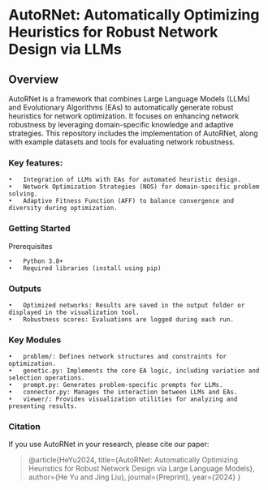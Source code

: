 # AutoRNet: Automatically Optimizing Heuristics for Robust Network Design via LLMs

## Overview

AutoRNet is a framework that combines Large Language Models (LLMs) and Evolutionary Algorithms (EAs) to automatically generate robust heuristics for network optimization. It focuses on enhancing network robustness by leveraging domain-specific knowledge and adaptive strategies. This repository includes the implementation of AutoRNet, along with example datasets and tools for evaluating network robustness.

### Key features:
	•	Integration of LLMs with EAs for automated heuristic design.
	•	Network Optimization Strategies (NOS) for domain-specific problem solving.
	•	Adaptive Fitness Function (AFF) to balance convergence and diversity during optimization.

### Getting Started

Prerequisites

	•	Python 3.8+
	•	Required libraries (install using pip)
 
### Outputs

	•	Optimized networks: Results are saved in the output folder or displayed in the visualization tool.
	•	Robustness scores: Evaluations are logged during each run.

### Key Modules

	•	problem/: Defines network structures and constraints for optimization.
	•	genetic.py: Implements the core EA logic, including variation and selection operations.
	•	prompt.py: Generates problem-specific prompts for LLMs.
	•	connector.py: Manages the interaction between LLMs and EAs.
	•	viewer/: Provides visualization utilities for analyzing and presenting results.



### Citation
If you use AutoRNet in your research, please cite our paper:

 > @article{HeYu2024,
  title={AutoRNet: Automatically Optimizing Heuristics for Robust Network Design via Large Language Models},
  author={He Yu and Jing Liu},
  journal={Preprint},
  year={2024}
}
